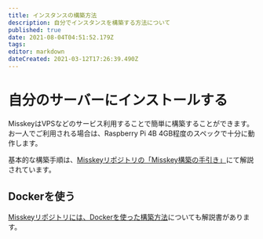```yaml
---
title: インスタンスの構築方法
description: 自分でインスタンスを構築する方法について
published: true
date: 2021-08-04T04:51:52.179Z
tags: 
editor: markdown
dateCreated: 2021-03-12T17:26:39.490Z
---
```


# 自分のサーバーにインストールする
MisskeyはVPSなどのサービス利用することで簡単に構築することができます。
お一人でご利用される場合は、Raspberry Pi 4B 4GB程度のスペックで十分に動作します。

基本的な構築手順は、[Misskeyリポジトリの「Misskey構築の手引き」](https://github.com/misskey-dev/misskey/blob/master/docs/setup.ja.md)にて解説されています。

## Dockerを使う
[Misskeyリポジトリには、Dockerを使った構築方法](https://github.com/misskey-dev/misskey/blob/develop/docs/docker.ja.md)についても解説書があります。